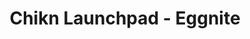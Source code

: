 ---
title: "Chikn Launchpad - Eggnite"
tags:
- avax-eco
- chikn-eco
disableToc: false #no table of contents
---